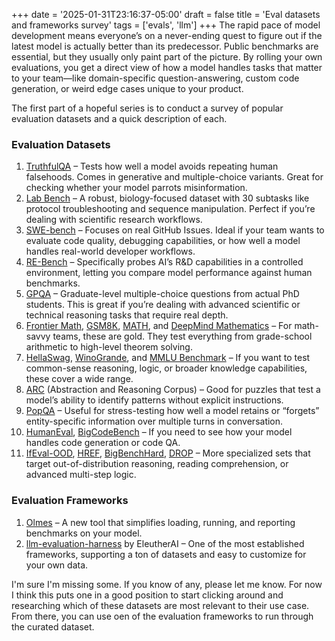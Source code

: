 +++
date = '2025-01-31T23:16:37-05:00'
draft = false
title = 'Eval datasets and frameworks survey'
tags = ['evals', 'llm']
+++
The rapid pace of model development means everyone’s on a never-ending quest to figure out if the latest model is actually better than its predecessor. Public benchmarks are essential, but they usually only paint part of the picture. By rolling your own evaluations, you get a direct view of how a model handles tasks that matter to your team—like domain-specific question-answering, custom code generation, or weird edge cases unique to your product.

The first part of a hopeful series is to conduct a survey of popular evaluation datasets and a quick description of each.

### Evaluation Datasets

1. [TruthfulQA](https://github.com/sylinrl/TruthfulQA) – Tests how well a model avoids repeating human falsehoods. Comes in generative and multiple-choice variants. Great for checking whether your model parrots misinformation.
2. [Lab Bench](https://arxiv.org/pdf/2407.10362) – A robust, biology-focused dataset with 30 subtasks like protocol troubleshooting and sequence manipulation. Perfect if you’re dealing with scientific research workflows.
3. [SWE-bench](https://www.swebench.com/) – Focuses on real GitHub Issues. Ideal if your team wants to evaluate code quality, debugging capabilities, or how well a model handles real-world developer workflows.
4. [RE-Bench](https://arxiv.org/pdf/2411.15114) – Specifically probes AI’s R&D capabilities in a controlled environment, letting you compare model performance against human benchmarks.
5. [GPQA](https://arxiv.org/abs/2311.12022) – Graduate-level multiple-choice questions from actual PhD students. This is great if you’re dealing with advanced scientific or technical reasoning tasks that require real depth.
6. [Frontier Math](https://epoch.ai/frontiermath), [GSM8K](https://paperswithcode.com/dataset/gsm8k), [MATH](https://huggingface.co/datasets/HuggingFaceH4/MATH-500), and [DeepMind Mathematics](https://github.com/google-deepmind/mathematics_dataset) – For math-savvy teams, these are gold. They test everything from grade-school arithmetic to high-level theorem solving.
7. [HellaSwag](https://deepgram.com/learn/hellaswag-llm-benchmark-guide), [WinoGrande](https://winogrande.allenai.org/), and [MMLU Benchmark](https://arxiv.org/pdf/2009.03300) – If you want to test common-sense reasoning, logic, or broader knowledge capabilities, these cover a wide range.
8. [ARC](https://github.com/fchollet/ARC-AGI) (Abstraction and Reasoning Corpus) – Good for puzzles that test a model’s ability to identify patterns without explicit instructions.
9. [PopQA](https://huggingface.co/datasets/akariasai/PopQA) – Useful for stress-testing how well a model retains or “forgets” entity-specific information over multiple turns in conversation.
10. [HumanEval](https://github.com/openai/human-eval), [BigCodeBench](https://github.com/bigcode-project/bigcodebench) – If you need to see how your model handles code generation or code QA.
11. [IfEval-OOD](https://arxiv.org/pdf/2311.07911), [HREF](https://huggingface.co/datasets/allenai/href), [BigBenchHard](https://github.com/suzgunmirac/BIG-Bench-Hard), [DROP](https://github.com/allenai/allennlp-reading-comprehension/blob/master/allennlp_rc/eval/drop_eval.py) – More specialized sets that target out-of-distribution reasoning, reading comprehension, or advanced multi-step logic.

### Evaluation Frameworks

1. [Olmes](https://github.com/allenai/olmes?tab=readme-ov-file) – A new tool that simplifies loading, running, and reporting benchmarks on your model.
2. [llm-evaluation-harness](https://github.com/EleutherAI/lm-evaluation-harness) by EleutherAI – One of the most established frameworks, supporting a ton of datasets and easy to customize for your own data.


I'm sure I'm missing some. If you know of any, please let me know. For now I think this puts one in a good position to start clicking around and researching which of these datasets are most relevant to their use case. From there, you can use oen of the evaluation frameworks to run through the curated dataset.
